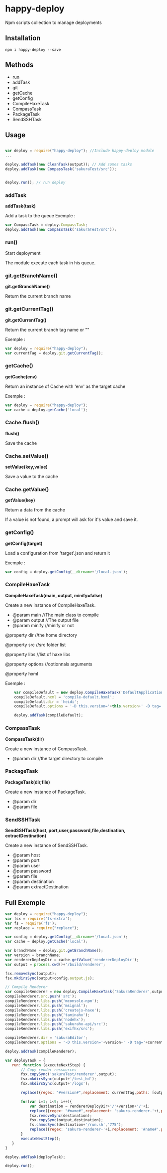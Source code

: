 # happy-deploy

Npm scripts collection to manage deployments

## Installation
```
npm i happy-deploy --save
```
## Methods

* run
* addTask
* git
* getCache
* getConfig
* CompileHaxeTask
* CompassTask
* PackageTask
* SendSSHTask

## Usage

```javascript

var deploy = require("happy-deploy"); //Include happy-deploy module
...

deploy.addTask(new CleanTask(output)); // Add somes tasks
deploy.addTask(new CompassTask('sakuraTest/src'));


deploy.run(); // run deploy
```

### addTask
**addTask(task)**

Add a task to the queue
Exemple :
```javascript
var CompassTask = deploy.CompassTask;
deploy.addTask(new CompassTask('sakuraTest/src'));
```

### run()
Start deployment

The module execute each task in his queue.

### git.getBranchName()
**git.getBranchName()**

Return the current branch name

### git.getCurrentTag()
**git.getCurrentTag()**

Return the current branch tag name or ""

Exemple :
```javascript
var deploy = require("happy-deploy");
var currentTag = deploy.git.getCurrentTag();
```

### getCache()
**getCache(env)**

Return an instance of Cache with 'env' as the target cache

Exemple :
```javascript
var deploy = require("happy-deploy");
var cache = deploy.getCache('local');
```
### Cache.flush()
**flush()**

Save the cache

### Cache.setValue()
**setValue(key,value)**

Save a value to the cache

### Cache.getValue()
**getValue(key)**

Return a data from the cache

If a value is not found, a prompt will ask for it's value and save it.

### getConfig()
**getConfig(target)**

Load a configuration from 'target'.json and return it

Exemple :
```javascript
var config = deploy.getConfig(__dirname+'/local.json');
```
### CompileHaxeTask
**CompileHaxeTask(main, output, minify=false)**

Create a new instance  of CompileHaxeTask.
 * @param main //The main class to compile
 * @param output //The output file
 * @param minify //minify or not

@property dir //the home directory

@property src //src folder list

@property libs //list of haxe libs

@property options //optionnals arguments

@property hxml

Exemple :
```javascript
    var compileDefault = new deploy.CompileHaxeTask('DefaultApplication',this.output+this.config.output.js+'/DefaultApplication.js',this.config.minify);
    compileDefault.hxml = 'compile-default.hxml';
    compileDefault.dir = 'heidi';
    compileDefault.options = '-D this.version='+this.version+' -D tag='+this.currentTag;

    deploy.addTask(compileDefault);
```

### CompassTask
**CompassTask(dir)**

Create a new instance  of CompassTask.
* @param dir //the target directory to compile

### PackageTask
**PackageTask(dir,file)**

Create a new instance  of PackageTask.
 * @param dir
 * @param file

### SendSSHTask
**SendSSHTask(host, port,user,password,file,destination, extractDestination)**

Create a new instance  of SendSSHTask.
 * @param host
 * @param port
 * @param user
 * @param password
 * @param file
 * @param destination
 * @param extractDestination
 
 ## Full Exemple
 ```javascript
var deploy = require("happy-deploy");
var fsx = require('fs-extra');
var fs = require('fs');
var replace = require("replace");

var config = deploy.getConfig(__dirname+'/local.json');
var cache = deploy.getCache('local');

var branchName = deploy.git.getBranchName();
var version = branchName;
var rendererDeployDir = cache.getValue('rendererDeployDir');
var output = process.cwd()+'/build/renderer';

fsx.removeSync(output);
fsx.mkdirsSync(output+config.output.js);

// Compile Renderer
var compileRenderer = new deploy.CompileHaxeTask('SakuraRenderer',output+config.output.js+'/SakuraRenderer.js',false);
compileRenderer.src.push('src');
compileRenderer.libs.push('mconsole-npm');
compileRenderer.libs.push('msignal');
compileRenderer.libs.push('createjs-haxe');
compileRenderer.libs.push('taminahx');
compileRenderer.libs.push('nodehx');
compileRenderer.libs.push('sakurahx-api/src');
compileRenderer.libs.push('exifhx/src');

compileRenderer.dir = 'sakuraEditor';
compileRenderer.options = '-D this.version='+version+' -D tag='+currentTag;

deploy.addTask(compileRenderer);

var deployTask = {
    run: function (executeNextStep) {
        // Copy render ressources
        fsx.copySync('sakuraTest/renderer',output);
        fsx.mkdirsSync(output+'/test_hd');
        fsx.mkdirsSync(output+'/logs');

        replace({regex: "#version#",replacement: currentTag,paths: [output+'/package.json']});

        for(var i=1; i<9; i++){
            var destination = rendererDeployDir+'/'+version+'/'+i;
            replace({regex: "#name#",replacement: 'sakura-renderer-'+i,paths: [output+'/package.json']});
            fsx.removeSync(destination);
            fsx.copySync(output,destination);
            fs.chmodSync(destination+'/run.sh','775');
            replace({regex: 'sakura-renderer-'+i,replacement: '#name#',paths: [output+'/package.json']});
        }
        executeNextStep();
    }
}

deploy.addTask(deployTask);

deploy.run();
```
